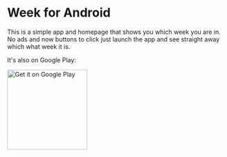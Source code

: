 # Week for Android
This is a simple app and homepage that shows you which week you are in. No ads and now buttons to click just launch the app and see straight away which what week it is.

It's also on Google Play:

<a href="https://play.google.com/store/apps/details?id=io.weekp.hellocordova">
  <img alt="Get it on Google Play"
       width="185"
       src="https://play.google.com/intl/en_us/badges/images/generic/en-play-badge.png" />
</a>
